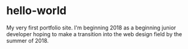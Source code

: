 # hello-world
My very first portfolio site. 
I'm beginning 2018 as a beginning junior developer hoping to make a transition into the web design field by the summer of 2018. 
